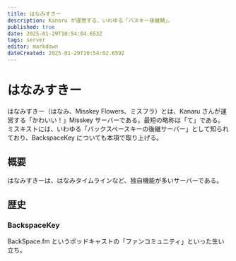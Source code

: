 ```yaml
---
title: はなみすきー
description: Kanaru が運営する、いわゆる「バスキー後継鯖」。
published: true
date: 2025-01-29T10:54:04.653Z
tags: server
editor: markdown
dateCreated: 2025-01-29T10:54:02.659Z
---
```


# はなみすきー

はなみすきー（はなみ、Misskey Flowers、ミスフラ）とは、Kanaru さんが運営する「かわいい！」Misskey サーバーである。最短の略称は「て」である。ミスキストには、いわゆる「バックスペースキーの後継サーバー」として知られており、BackspaceKey についても本項で取り上げる。

## 概要

はなみすきーは、はなみタイムラインなど、独自機能が多いサーバーである。

## 歴史


### BackspaceKey

BackSpace.fm というポッドキャストの「ファンコミュニティ」といった生い立ち。